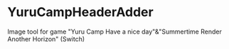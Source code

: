 # YuruCampHeaderAdder
Image tool for game "Yuru Camp Have a nice day"&amp;"Summertime Render Another Horizon" (Switch)
